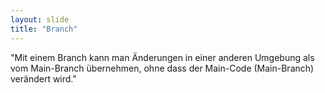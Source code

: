 ```yaml
---
layout: slide
title: "Branch"
---
```

"Mit einem Branch kann man Änderungen in einer anderen Umgebung als vom Main-Branch übernehmen, ohne dass der Main-Code (Main-Branch) verändert wird."
